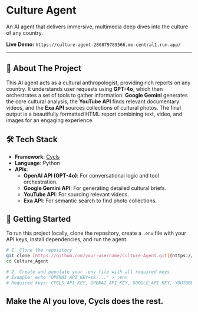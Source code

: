 # Culture Agent

An AI agent that delivers immersive, multimedia deep dives into the culture of any country.

**Live Demo:** `https://culture-agent-280879789566.me-central1.run.app/`

---

## 🎯 About The Project

This AI agent acts as a cultural anthropologist, providing rich reports on any country. It understands user requests using **GPT-4o**, which then orchestrates a set of tools to gather information: **Google Gemini** generates the core cultural analysis, the **YouTube API** finds relevant documentary videos, and the **Exa API** sources collections of cultural photos. The final output is a beautifully formatted HTML report combining text, video, and images for an engaging experience.

## 🛠️ Tech Stack

-   **Framework**: [Cycls](https://cycls.com/)
-   **Language**: Python
-   **APIs**:
    -   **OpenAI API (GPT-4o)**: For conversational logic and tool orchestration.
    -   **Google Gemini API**: For generating detailed cultural briefs.
    -   **YouTube API**: For sourcing relevant videos.
    -   **Exa API**: For semantic search to find photo collections.

## 🚀 Getting Started

To run this project locally, clone the repository, create a `.env` file with your API keys, install dependencies, and run the agent.

```bash
# 1. Clone the repository
git clone [https://github.com/your-username/Culture-Agent.git](https://github.com/your-username/Culture-Agent.git)
cd Culture_Agent

# 2. Create and populate your .env file with all required keys
# Example: echo "OPENAI_API_KEY=sk-..." > .env
# Required keys: CYCLS_API_KEY, OPENAI_API_KEY, GOOGLE_API_KEY, YOUTUBE_API_KEY, EXA_API_KEY
```
## Make the AI you love, Cycls does the rest.

